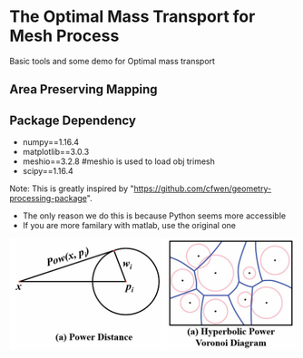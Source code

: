 # The Optimal Mass Transport for Mesh Process
Basic tools  and some demo for Optimal mass transport

## Area Preserving Mapping


## Package Dependency
- numpy==1.16.4
- matplotlib==3.0.3
- meshio==3.2.8  #meshio is used to load obj trimesh
- scipy==1.16.4



Note: This is greatly inspired by "https://github.com/cfwen/geometry-processing-package".
- The only reason we do this is because Python seems more accessible
- If you are more familary with matlab, use the original one


![Power Diagram Demo](screenshot/Figure2.png?raw=true "Power Diagram")

